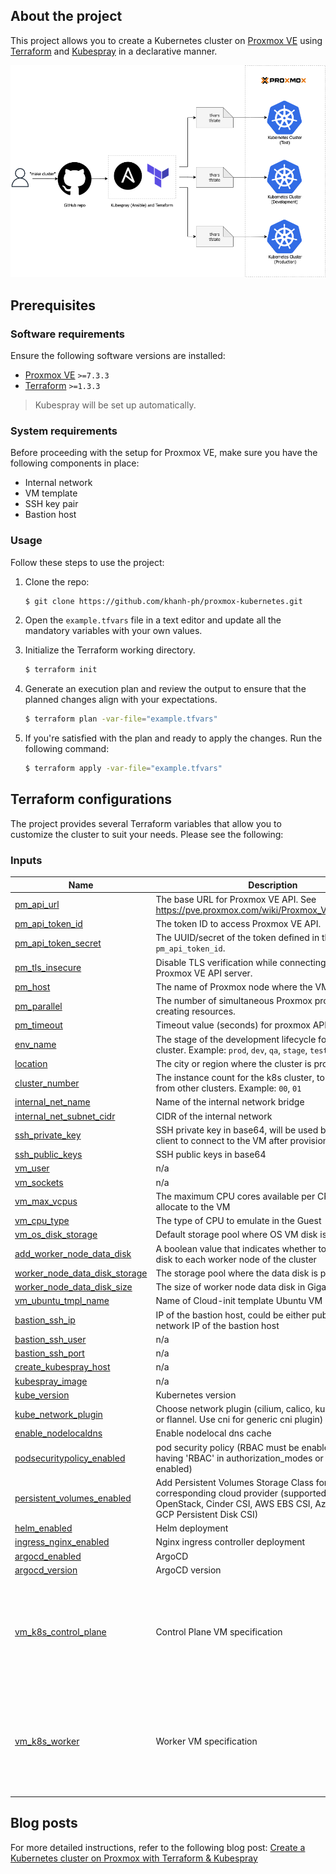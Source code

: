## About the project

This project allows you to create a Kubernetes cluster on [Proxmox VE](https://pve.proxmox.com/wiki/Main_Page) using [Terraform](https://www.terraform.io/) and [Kubespray](https://github.com/kubernetes-sigs/kubespray) in a declarative manner.

![Proxmox Kubernetes clusters](proxmox-kubernetes.png)

## Prerequisites

### Software requirements

Ensure the following software versions are installed:

* [Proxmox VE](https://www.proxmox.com/en/proxmox-ve/get-started/) `>=7.3.3`
* [Terraform](https://developer.hashicorp.com/terraform/tutorials/aws-get-started/install-cli/) `>=1.3.3`

> Kubespray will be set up automatically.

### System requirements

Before proceeding with the setup for Proxmox VE, make sure you have the following components in place:

* Internal network
* VM template
* SSH key pair
* Bastion host

### Usage

Follow these steps to use the project:

1. Clone the repo:

    ```sh
    $ git clone https://github.com/khanh-ph/proxmox-kubernetes.git
    ```

2. Open the `example.tfvars` file in a text editor and update all the mandatory variables with your own values.

3. Initialize the Terraform working directory.

    ```sh
    $ terraform init
    ```

4. Generate an execution plan and review the output to ensure that the planned changes align with your expectations.

    ```sh
    $ terraform plan -var-file="example.tfvars"
    ```

5. If you're satisfied with the plan and ready to apply the changes. Run the following command:

    ```sh
    $ terraform apply -var-file="example.tfvars"
    ```

## Terraform configurations

The project provides several Terraform variables that allow you to customize the cluster to suit your needs. Please see the following:

<!-- BEGINNING OF PRE-COMMIT-TERRAFORM DOCS HOOK -->
### Inputs

| Name | Description | Type | Default | Required |
|------|-------------|------|---------|:--------:|
| <a name="input_pm_api_url"></a> [pm\_api\_url](#input\_pm\_api\_url) | The base URL for Proxmox VE API. See https://pve.proxmox.com/wiki/Proxmox_VE_API#API_URL | `string` | n/a | yes |
| <a name="input_pm_api_token_id"></a> [pm\_api\_token\_id](#input\_pm\_api\_token\_id) | The token ID to access Proxmox VE API. | `string` | n/a | yes |
| <a name="input_pm_api_token_secret"></a> [pm\_api\_token\_secret](#input\_pm\_api\_token\_secret) | The UUID/secret of the token defined in the variable `pm_api_token_id`. | `string` | n/a | yes |
| <a name="input_pm_tls_insecure"></a> [pm\_tls\_insecure](#input\_pm\_tls\_insecure) | Disable TLS verification while connecting to the Proxmox VE API server. | `bool` | n/a | yes |
| <a name="input_pm_host"></a> [pm\_host](#input\_pm\_host) | The name of Proxmox node where the VM is placed. | `string` | n/a | yes |
| <a name="input_pm_parallel"></a> [pm\_parallel](#input\_pm\_parallel) | The number of simultaneous Proxmox processes. E.g: creating resources. | `number` | `2` | no |
| <a name="input_pm_timeout"></a> [pm\_timeout](#input\_pm\_timeout) | Timeout value (seconds) for proxmox API calls. | `number` | `600` | no |
| <a name="input_env_name"></a> [env\_name](#input\_env\_name) | The stage of the development lifecycle for the k8s cluster. Example: `prod`, `dev`, `qa`, `stage`, `test` | `string` | `"test"` | no |
| <a name="input_location"></a> [location](#input\_location) | The city or region where the cluster is provisioned | `string` | `null` | no |
| <a name="input_cluster_number"></a> [cluster\_number](#input\_cluster\_number) | The instance count for the k8s cluster, to differentiate it from other clusters. Example: `00`, `01` | `string` | `"00"` | no |
| <a name="input_internal_net_name"></a> [internal\_net\_name](#input\_internal\_net\_name) | Name of the internal network bridge | `string` | `"vmbr1"` | no |
| <a name="input_internal_net_subnet_cidr"></a> [internal\_net\_subnet\_cidr](#input\_internal\_net\_subnet\_cidr) | CIDR of the internal network | `string` | `"10.0.1.0/24"` | no |
| <a name="input_ssh_private_key"></a> [ssh\_private\_key](#input\_ssh\_private\_key) | SSH private key in base64, will be used by Terraform client to connect to the VM after provisioning | `string` | n/a | yes |
| <a name="input_ssh_public_keys"></a> [ssh\_public\_keys](#input\_ssh\_public\_keys) | SSH public keys in base64 | `string` | n/a | yes |
| <a name="input_vm_user"></a> [vm\_user](#input\_vm\_user) | n/a | `string` | `"ubuntu"` | no |
| <a name="input_vm_sockets"></a> [vm\_sockets](#input\_vm\_sockets) | n/a | `number` | `1` | no |
| <a name="input_vm_max_vcpus"></a> [vm\_max\_vcpus](#input\_vm\_max\_vcpus) | The maximum CPU cores available per CPU socket to allocate to the VM | `number` | `2` | no |
| <a name="input_vm_cpu_type"></a> [vm\_cpu\_type](#input\_vm\_cpu\_type) | The type of CPU to emulate in the Guest | `string` | `"host"` | no |
| <a name="input_vm_os_disk_storage"></a> [vm\_os\_disk\_storage](#input\_vm\_os\_disk\_storage) | Default storage pool where OS VM disk is placed | `string` | n/a | yes |
| <a name="input_add_worker_node_data_disk"></a> [add\_worker\_node\_data\_disk](#input\_add\_worker\_node\_data\_disk) | A boolean value that indicates whether to add a data disk to each worker node of the cluster | `bool` | `false` | no |
| <a name="input_worker_node_data_disk_storage"></a> [worker\_node\_data\_disk\_storage](#input\_worker\_node\_data\_disk\_storage) | The storage pool where the data disk is placed | `string` | `""` | no |
| <a name="input_worker_node_data_disk_size"></a> [worker\_node\_data\_disk\_size](#input\_worker\_node\_data\_disk\_size) | The size of worker node data disk in Gigabyte | `string` | `10` | no |
| <a name="input_vm_ubuntu_tmpl_name"></a> [vm\_ubuntu\_tmpl\_name](#input\_vm\_ubuntu\_tmpl\_name) | Name of Cloud-init template Ubuntu VM | `string` | `"ubuntu-2204"` | no |
| <a name="input_bastion_ssh_ip"></a> [bastion\_ssh\_ip](#input\_bastion\_ssh\_ip) | IP of the bastion host, could be either public IP or local network IP of the bastion host | `string` | `""` | no |
| <a name="input_bastion_ssh_user"></a> [bastion\_ssh\_user](#input\_bastion\_ssh\_user) | n/a | `string` | `"ubuntu"` | no |
| <a name="input_bastion_ssh_port"></a> [bastion\_ssh\_port](#input\_bastion\_ssh\_port) | n/a | `number` | `22` | no |
| <a name="input_create_kubespray_host"></a> [create\_kubespray\_host](#input\_create\_kubespray\_host) | n/a | `bool` | `true` | no |
| <a name="input_kubespray_image"></a> [kubespray\_image](#input\_kubespray\_image) | n/a | `string` | `"khanhphhub/kubespray:v2.22.0"` | no |
| <a name="input_kube_version"></a> [kube\_version](#input\_kube\_version) | Kubernetes version | `string` | `"v1.24.6"` | no |
| <a name="input_kube_network_plugin"></a> [kube\_network\_plugin](#input\_kube\_network\_plugin) | Choose network plugin (cilium, calico, kube-ovn, weave or flannel. Use cni for generic cni plugin) | `string` | `"calico"` | no |
| <a name="input_enable_nodelocaldns"></a> [enable\_nodelocaldns](#input\_enable\_nodelocaldns) | Enable nodelocal dns cache | `bool` | `false` | no |
| <a name="input_podsecuritypolicy_enabled"></a> [podsecuritypolicy\_enabled](#input\_podsecuritypolicy\_enabled) | pod security policy (RBAC must be enabled either by having 'RBAC' in authorization\_modes or kubeadm enabled) | `bool` | `false` | no |
| <a name="input_persistent_volumes_enabled"></a> [persistent\_volumes\_enabled](#input\_persistent\_volumes\_enabled) | Add Persistent Volumes Storage Class for corresponding cloud provider (supported: in-tree OpenStack, Cinder CSI, AWS EBS CSI, Azure Disk CSI, GCP Persistent Disk CSI) | `bool` | `false` | no |
| <a name="input_helm_enabled"></a> [helm\_enabled](#input\_helm\_enabled) | Helm deployment | `bool` | `false` | no |
| <a name="input_ingress_nginx_enabled"></a> [ingress\_nginx\_enabled](#input\_ingress\_nginx\_enabled) | Nginx ingress controller deployment | `bool` | `false` | no |
| <a name="input_argocd_enabled"></a> [argocd\_enabled](#input\_argocd\_enabled) | ArgoCD | `bool` | `false` | no |
| <a name="input_argocd_version"></a> [argocd\_version](#input\_argocd\_version) | ArgoCD version | `string` | `"v2.4.12"` | no |
| <a name="input_vm_k8s_control_plane"></a> [vm\_k8s\_control\_plane](#input\_vm\_k8s\_control\_plane) | Control Plane VM specification | `object({ node_count = number, vcpus = number, memory = number, disk_size = number })` | <pre>{<br>  "disk_size": 20,<br>  "memory": 1536,<br>  "node_count": 1,<br>  "vcpus": 2<br>}</pre> | no |
| <a name="input_vm_k8s_worker"></a> [vm\_k8s\_worker](#input\_vm\_k8s\_worker) | Worker VM specification | `object({ node_count = number, vcpus = number, memory = number, disk_size = number })` | <pre>{<br>  "disk_size": 20,<br>  "memory": 2048,<br>  "node_count": 2,<br>  "vcpus": 2<br>}</pre> | no |
<!-- END OF PRE-COMMIT-TERRAFORM DOCS HOOK -->

## Blog posts

For more detailed instructions, refer to the following blog post: [Create a Kubernetes cluster on Proxmox with Terraform & Kubespray](https://www.khanhph.com/install-proxmox-kubernetes/)
